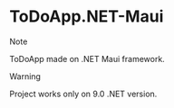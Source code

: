 # ToDoApp.NET-Maui
> [!NOTE]
> ToDoApp made on .NET Maui framework.

> [!WARNING]
> Project works only on 9.0 .NET version.

